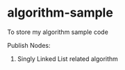 algorithm-sample
================
To store my algorithm sample code 

Publish Nodes:

1. Singly Linked List related algorithm
